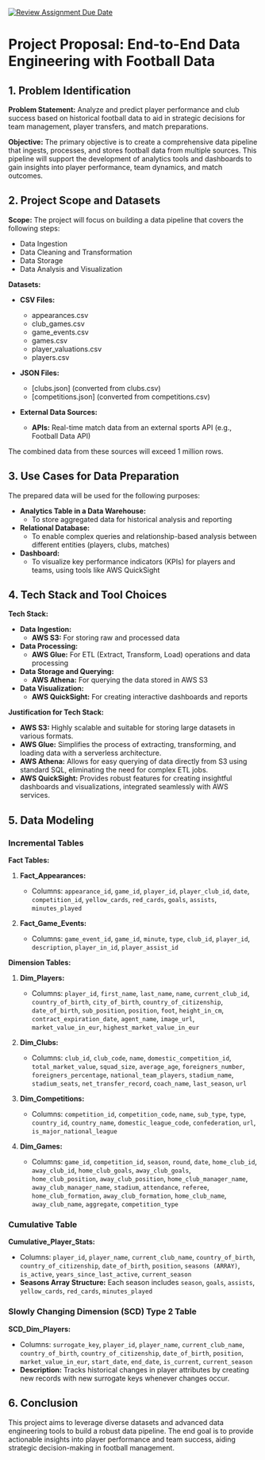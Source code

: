 [![Review Assignment Due Date](https://classroom.github.com/assets/deadline-readme-button-24ddc0f5d75046c5622901739e7c5dd533143b0c8e959d652212380cedb1ea36.svg)](https://classroom.github.com/a/1lXY_Wlg)

# Project Proposal: End-to-End Data Engineering with Football Data

## 1. Problem Identification

**Problem Statement:**
Analyze and predict player performance and club success based on historical football data to aid in strategic decisions for team management, player transfers, and match preparations.

**Objective:**
The primary objective is to create a comprehensive data pipeline that ingests, processes, and stores football data from multiple sources. This pipeline will support the development of analytics tools and dashboards to gain insights into player performance, team dynamics, and match outcomes.

## 2. Project Scope and Datasets

**Scope:**
The project will focus on building a data pipeline that covers the following steps:
- Data Ingestion
- Data Cleaning and Transformation
- Data Storage
- Data Analysis and Visualization

**Datasets:**
- **CSV Files:**
  - appearances.csv
  - club_games.csv
  - game_events.csv
  - games.csv
  - player_valuations.csv
  - players.csv

- **JSON Files:**
  - [clubs.json] (converted from clubs.csv)
  - [competitions.json] (converted from competitions.csv)

- **External Data Sources:**
  - **APIs:** Real-time match data from an external sports API (e.g., Football Data API)

The combined data from these sources will exceed 1 million rows.

## 3. Use Cases for Data Preparation

The prepared data will be used for the following purposes:
- **Analytics Table in a Data Warehouse:**
  - To store aggregated data for historical analysis and reporting
- **Relational Database:**
  - To enable complex queries and relationship-based analysis between different entities (players, clubs, matches)
- **Dashboard:**
  - To visualize key performance indicators (KPIs) for players and teams, using tools like AWS QuickSight

## 4. Tech Stack and Tool Choices

**Tech Stack:**
- **Data Ingestion:**
  - **AWS S3:** For storing raw and processed data
- **Data Processing:**
  - **AWS Glue:** For ETL (Extract, Transform, Load) operations and data processing
- **Data Storage and Querying:**
  - **AWS Athena:** For querying the data stored in AWS S3
- **Data Visualization:**
  - **AWS QuickSight:** For creating interactive dashboards and reports

**Justification for Tech Stack:**
- **AWS S3:** Highly scalable and suitable for storing large datasets in various formats.
- **AWS Glue:** Simplifies the process of extracting, transforming, and loading data with a serverless architecture.
- **AWS Athena:** Allows for easy querying of data directly from S3 using standard SQL, eliminating the need for complex ETL jobs.
- **AWS QuickSight:** Provides robust features for creating insightful dashboards and visualizations, integrated seamlessly with AWS services.

## 5. Data Modeling

### Incremental Tables

**Fact Tables:**
1. **Fact_Appearances:**
   - Columns: `appearance_id`, `game_id`, `player_id`, `player_club_id`, `date`, `competition_id`, `yellow_cards`, `red_cards`, `goals`, `assists`, `minutes_played`

2. **Fact_Game_Events:**
   - Columns: `game_event_id`, `game_id`, `minute`, `type`, `club_id`, `player_id`, `description`, `player_in_id`, `player_assist_id`

**Dimension Tables:**
1. **Dim_Players:**
   - Columns: `player_id`, `first_name`, `last_name`, `name`, `current_club_id`, `country_of_birth`, `city_of_birth`, `country_of_citizenship`, `date_of_birth`, `sub_position`, `position`, `foot`, `height_in_cm`, `contract_expiration_date`, `agent_name`, `image_url`, `market_value_in_eur`, `highest_market_value_in_eur`

2. **Dim_Clubs:**
   - Columns: `club_id`, `club_code`, `name`, `domestic_competition_id`, `total_market_value`, `squad_size`, `average_age`, `foreigners_number`, `foreigners_percentage`, `national_team_players`, `stadium_name`, `stadium_seats`, `net_transfer_record`, `coach_name`, `last_season`, `url`

3. **Dim_Competitions:**
   - Columns: `competition_id`, `competition_code`, `name`, `sub_type`, `type`, `country_id`, `country_name`, `domestic_league_code`, `confederation`, `url`, `is_major_national_league`

4. **Dim_Games:**
   - Columns: `game_id`, `competition_id`, `season`, `round`, `date`, `home_club_id`, `away_club_id`, `home_club_goals`, `away_club_goals`, `home_club_position`, `away_club_position`, `home_club_manager_name`, `away_club_manager_name`, `stadium`, `attendance`, `referee`, `home_club_formation`, `away_club_formation`, `home_club_name`, `away_club_name`, `aggregate`, `competition_type`

### Cumulative Table

**Cumulative_Player_Stats:**
- Columns: `player_id`, `player_name`, `current_club_name`, `country_of_birth`, `country_of_citizenship`, `date_of_birth`, `position`, `seasons (ARRAY)`, `is_active`, `years_since_last_active`, `current_season`
- **Seasons Array Structure:** Each season includes `season`, `goals`, `assists`, `yellow_cards`, `red_cards`, `minutes_played`

### Slowly Changing Dimension (SCD) Type 2 Table

**SCD_Dim_Players:**
- Columns: `surrogate_key`, `player_id`, `player_name`, `current_club_name`, `country_of_birth`, `country_of_citizenship`, `date_of_birth`, `position`, `market_value_in_eur`, `start_date`, `end_date`, `is_current`, `current_season`
- **Description:** Tracks historical changes in player attributes by creating new records with new surrogate keys whenever changes occur.

## 6. Conclusion

This project aims to leverage diverse datasets and advanced data engineering tools to build a robust data pipeline. The end goal is to provide actionable insights into player performance and team success, aiding strategic decision-making in football management.
